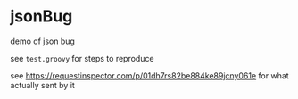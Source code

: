 # jsonBug
demo of json bug

see `test.groovy` for steps to reproduce

see https://requestinspector.com/p/01dh7rs82be884ke89jcny061e for what actually sent by it
